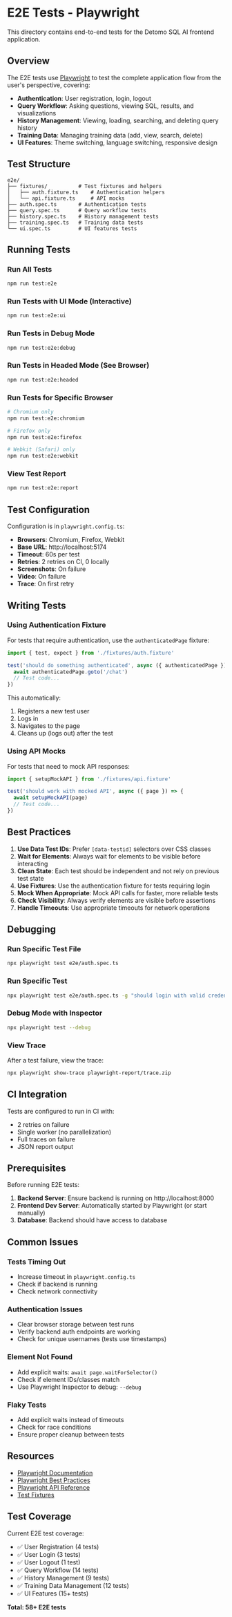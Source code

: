 # E2E Tests - Playwright

This directory contains end-to-end tests for the Detomo SQL AI frontend application.

## Overview

The E2E tests use [Playwright](https://playwright.dev/) to test the complete application flow from the user's perspective, covering:

- **Authentication**: User registration, login, logout
- **Query Workflow**: Asking questions, viewing SQL, results, and visualizations
- **History Management**: Viewing, loading, searching, and deleting query history
- **Training Data**: Managing training data (add, view, search, delete)
- **UI Features**: Theme switching, language switching, responsive design

## Test Structure

```
e2e/
├── fixtures/          # Test fixtures and helpers
│   ├── auth.fixture.ts    # Authentication helpers
│   └── api.fixture.ts     # API mocks
├── auth.spec.ts       # Authentication tests
├── query.spec.ts      # Query workflow tests
├── history.spec.ts    # History management tests
├── training.spec.ts   # Training data tests
└── ui.spec.ts         # UI features tests
```

## Running Tests

### Run All Tests
```bash
npm run test:e2e
```

### Run Tests with UI Mode (Interactive)
```bash
npm run test:e2e:ui
```

### Run Tests in Debug Mode
```bash
npm run test:e2e:debug
```

### Run Tests in Headed Mode (See Browser)
```bash
npm run test:e2e:headed
```

### Run Tests for Specific Browser
```bash
# Chromium only
npm run test:e2e:chromium

# Firefox only
npm run test:e2e:firefox

# Webkit (Safari) only
npm run test:e2e:webkit
```

### View Test Report
```bash
npm run test:e2e:report
```

## Test Configuration

Configuration is in `playwright.config.ts`:

- **Browsers**: Chromium, Firefox, Webkit
- **Base URL**: http://localhost:5174
- **Timeout**: 60s per test
- **Retries**: 2 retries on CI, 0 locally
- **Screenshots**: On failure
- **Video**: On failure
- **Trace**: On first retry

## Writing Tests

### Using Authentication Fixture

For tests that require authentication, use the `authenticatedPage` fixture:

```typescript
import { test, expect } from './fixtures/auth.fixture'

test('should do something authenticated', async ({ authenticatedPage }) => {
  await authenticatedPage.goto('/chat')
  // Test code...
})
```

This automatically:
1. Registers a new test user
2. Logs in
3. Navigates to the page
4. Cleans up (logs out) after the test

### Using API Mocks

For tests that need to mock API responses:

```typescript
import { setupMockAPI } from './fixtures/api.fixture'

test('should work with mocked API', async ({ page }) => {
  await setupMockAPI(page)
  // Test code...
})
```

## Best Practices

1. **Use Data Test IDs**: Prefer `[data-testid]` selectors over CSS classes
2. **Wait for Elements**: Always wait for elements to be visible before interacting
3. **Clean State**: Each test should be independent and not rely on previous test state
4. **Use Fixtures**: Use the authentication fixture for tests requiring login
5. **Mock When Appropriate**: Mock API calls for faster, more reliable tests
6. **Check Visibility**: Always verify elements are visible before assertions
7. **Handle Timeouts**: Use appropriate timeouts for network operations

## Debugging

### Run Specific Test File
```bash
npx playwright test e2e/auth.spec.ts
```

### Run Specific Test
```bash
npx playwright test e2e/auth.spec.ts -g "should login with valid credentials"
```

### Debug Mode with Inspector
```bash
npx playwright test --debug
```

### View Trace
After a test failure, view the trace:
```bash
npx playwright show-trace playwright-report/trace.zip
```

## CI Integration

Tests are configured to run in CI with:
- 2 retries on failure
- Single worker (no parallelization)
- Full traces on failure
- JSON report output

## Prerequisites

Before running E2E tests:

1. **Backend Server**: Ensure backend is running on http://localhost:8000
2. **Frontend Dev Server**: Automatically started by Playwright (or start manually)
3. **Database**: Backend should have access to database

## Common Issues

### Tests Timing Out
- Increase timeout in `playwright.config.ts`
- Check if backend is running
- Check network connectivity

### Authentication Issues
- Clear browser storage between test runs
- Verify backend auth endpoints are working
- Check for unique usernames (tests use timestamps)

### Element Not Found
- Add explicit waits: `await page.waitForSelector()`
- Check if element IDs/classes match
- Use Playwright Inspector to debug: `--debug`

### Flaky Tests
- Add explicit waits instead of timeouts
- Check for race conditions
- Ensure proper cleanup between tests

## Resources

- [Playwright Documentation](https://playwright.dev/docs/intro)
- [Playwright Best Practices](https://playwright.dev/docs/best-practices)
- [Playwright API Reference](https://playwright.dev/docs/api/class-playwright)
- [Test Fixtures](https://playwright.dev/docs/test-fixtures)

## Test Coverage

Current E2E test coverage:

- ✅ User Registration (4 tests)
- ✅ User Login (3 tests)
- ✅ User Logout (1 test)
- ✅ Query Workflow (14 tests)
- ✅ History Management (9 tests)
- ✅ Training Data Management (12 tests)
- ✅ UI Features (15+ tests)

**Total: 58+ E2E tests**
